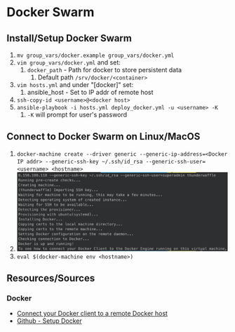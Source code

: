 # Docker Swarm

## Install/Setup Docker Swarm

1. `mv group_vars/docker.example group_vars/docker.yml`
1. `vim group_vars/docker.yml` and set:
    1. `docker_path` - Path for docker to store persistent data
        1. Default path `/srv/docker/<container>`
1. `vim hosts.yml` and under "[docker]" set:
    1. ansible_host - Set to IP addr of remote host
1. `ssh-copy-id <username>@<docker host>`
1. `ansible-playbook -i hosts.yml deploy_docker.yml -u <username> -K`
    1. `-K` will prompt for user's password

## Connect to Docker Swarm on Linux/MacOS

1. `docker-machine create --driver generic --generic-ip-address=<Docker IP addr> --generic-ssh-key ~/.ssh/id_rsa --generic-ssh-user=<username> <hostname>`
1. ![Docker machine create](../../.img/docker-machine-create.png)
1. `eval $(docker-machine env <hostname>)`

## Resources/Sources

### Docker

* [Connect your Docker client to a remote Docker host](https://www.kevinkuszyk.com/2016/11/28/connect-your-docker-client-to-a-remote-docker-host/)
* [Github - Setup Docker](https://raw.githubusercontent.com/CptOfEvilMinions/GuardiansOfTheNetwork/master/Setup/roles/docker/setup_docker.yml)